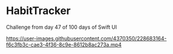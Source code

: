 # HabitTracker

Challenge from day 47 of 100 days of Swift UI

https://user-images.githubusercontent.com/4370350/228683164-f6c3fb3c-cae3-4f36-8c9e-8612b8ac273a.mp4

